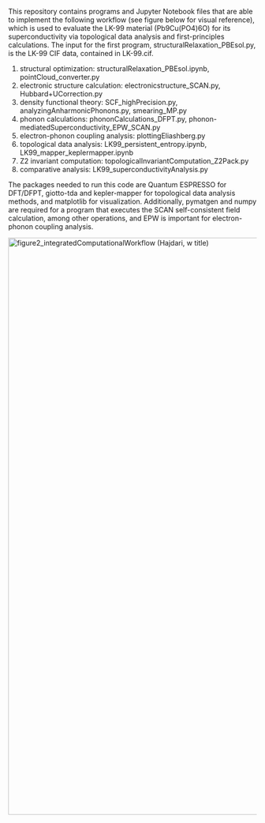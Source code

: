 This repository contains programs and Jupyter Notebook files that are able to implement the following workflow (see figure below for visual reference), which is used to evaluate the LK-99 material (Pb9Cu(PO4)6O)
for its superconductivity via topological data analysis and first-principles calculations. The input for the first program, structuralRelaxation_PBEsol.py, 
is the LK-99 CIF data, contained in LK-99.cif.

1. structural optimization: structuralRelaxation_PBEsol.ipynb, pointCloud_converter.py
2. electronic structure calculation: electronicstructure_SCAN.py, Hubbard+UCorrection.py
3. density functional theory: SCF_highPrecision.py, analyzingAnharmonicPhonons.py, smearing_MP.py
4. phonon calculations: phononCalculations_DFPT.py, phonon-mediatedSuperconductivity_EPW_SCAN.py
5. electron-phonon coupling analysis: plottingEliashberg.py
6. topological data analysis: LK99_persistent_entropy.ipynb, LK99_mapper_keplermapper.ipynb
7. Z2 invariant computation: topologicalInvariantComputation_Z2Pack.py 
8. comparative analysis: LK99_superconductivityAnalysis.py

The packages needed to run this code are Quantum ESPRESSO for DFT/DFPT, giotto-tda and kepler-mapper for topological data analysis methods, and matplotlib for visualization. 
Additionally, pymatgen and numpy are required for a program that executes the SCAN self-consistent field calculation, among other operations, and EPW is important for electron-
phonon coupling analysis.

<img width="2903" height="1169" alt="figure2_integratedComputationalWorkflow (Hajdari, w title)" src="https://github.com/user-attachments/assets/9c061d34-e61e-4b78-b930-bbb3461f3a2c" />
